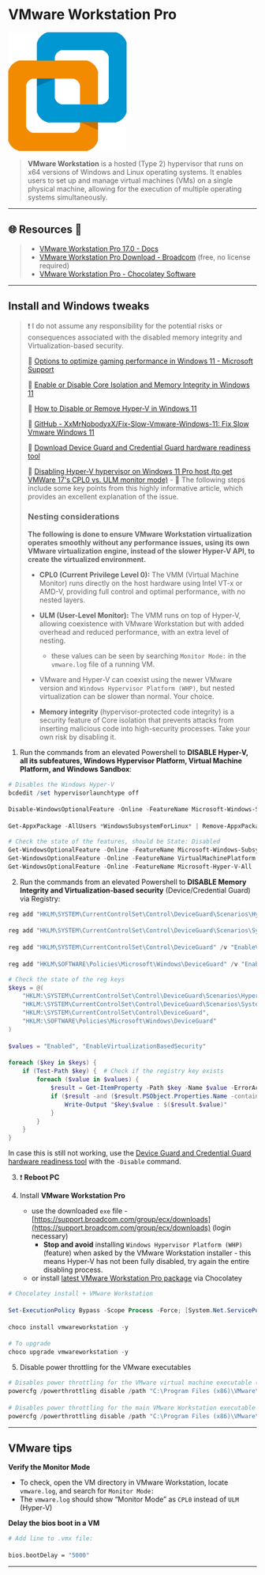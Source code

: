 # VMware Workstation Pro

![vmware.com](.gitbook/assets/vmware_workstation.png)

> **VMware Workstation** is a hosted (Type 2) hypervisor that runs on x64 versions of Windows and Linux operating systems. It enables users to set up and manage virtual machines (VMs) on a single physical machine, allowing for the execution of multiple operating systems simultaneously.

---

## 🌐 Resources 🔗

> - [VMware Workstation Pro 17.0 - Docs](https://techdocs.broadcom.com/us/en/vmware-cis/desktop-hypervisors/workstation-pro/17-0.html)
> - [VMware Workstation Pro Download - Broadcom](https://support.broadcom.com/group/ecx/downloads) (free, no license required)
> - [VMware Workstation Pro - Chocolatey Software](https://community.chocolatey.org/packages/vmwareworkstation)

---

## Install and Windows tweaks

> ❗ I do not assume any responsibility for the potential risks or consequences associated with the disabled memory integrity and Virtualization-based security.
>
> 🔗 [Options to optimize gaming performance in Windows 11 - Microsoft Support](https://support.microsoft.com/en-us/windows/options-to-optimize-gaming-performance-in-windows-11-a255f612-2949-4373-a566-ff6f3f474613)
>
> 🔗 [Enable or Disable Core Isolation and Memory Integrity in Windows 11](https://www.thewindowsclub.com/core-isolation-and-memory-integrity-in-windows-10)
>
> 🔗 [How to Disable or Remove Hyper-V in Windows 11](https://www.makeuseof.com/windows-11-disable-hyper-v/)
>
> 🔗 [GitHub - XxMrNobodyxX/Fix-Slow-Vmware-Windows-11: Fix Slow Vmware Windows 11](https://github.com/XxMrNobodyxX/Fix-Slow-Vmware-Windows-11)
>
> 🔗 [Download Device Guard and Credential Guard hardware readiness tool](https://www.microsoft.com/en-us/download/details.aspx?id=53337)
>
> 🔗 [Disabling Hyper-V hypervisor on Windows 11 Pro host (to get VMWare 17's CPL0 vs. ULM monitor mode)](https://community.broadcom.com/vmware-cloud-foundation/discussion/disabling-hyper-v-hypervisor-on-windows-11-pro-host-to-get-vmware-17s-cpl0-vs-ulm-monitor-mode) - 📌 The following steps include some key points from this highly informative article, which provides an excellent explanation of the issue.
>
> ### Nesting considerations
>
> **The following is done to ensure VMware Workstation virtualization operates smoothly without any performance issues, using its own VMware virtualization engine, instead of the slower Hyper-V API, to create the virtualized environment.**
>
> - **CPL0 (Current Privilege Level 0):** The VMM (Virtual Machine Monitor) runs directly on the host hardware using Intel VT-x or AMD-V, providing full control and optimal performance, with no nested layers.
> - **ULM (User-Level Monitor):** The VMM runs on top of Hyper-V, allowing coexistence with VMware Workstation but with added overhead and reduced performance, with an extra level of nesting.
>   - these values can be seen by searching `Monitor Mode:` in the `vmware.log` file of a running VM.
>
> - VMware and Hyper-V can coexist using the newer VMware version and `Windows Hypervisor Platform (WHP)`, but nested virtualization can be slower than normal. Your choice.
> - **Memory integrity** (hypervisor-protected code integrity) is a security feature of Core isolation that prevents attacks from inserting malicious code into high-security processes. Take your own risk by disabling it.

1. Run the commands from an elevated Powershell to **DISABLE Hyper-V, all its subfeatures, Windows Hypervisor Platform, Virtual Machine Platform, and Windows Sandbox**:

```powershell
# Disables the Windows Hyper-V
bcdedit /set hypervisorlaunchtype off

Disable-WindowsOptionalFeature -Online -FeatureName Microsoft-Windows-Subsystem-Linux,VirtualMachinePlatform,Microsoft-Hyper-V-All -NoRestart

Get-AppxPackage -AllUsers *WindowsSubsystemForLinux* | Remove-AppxPackage -AllUsers
```

```powershell
# Check the state of the features, should be State: Disabled
Get-WindowsOptionalFeature -Online -FeatureName Microsoft-Windows-Subsystem-Linux
Get-WindowsOptionalFeature -Online -FeatureName VirtualMachinePlatform
Get-WindowsOptionalFeature -Online -FeatureName Microsoft-Hyper-V-All
```

2. Run the commands from an elevated Powershell to **DISABLE Memory Integrity and Virtualization-based security** (Device/Credential Guard) via Registry:

```powershell
reg add "HKLM\SYSTEM\CurrentControlSet\Control\DeviceGuard\Scenarios\HypervisorEnforcedCodeIntegrity" /v "Enabled" /t REG_DWORD /d 0 /f

reg add "HKLM\SYSTEM\CurrentControlSet\Control\DeviceGuard\Scenarios\SystemGuard" /v "Enabled" /t REG_DWORD /d 0 /f

reg add "HKLM\SYSTEM\CurrentControlSet\Control\DeviceGuard" /v "EnableVirtualizationBasedSecurity" /t REG_DWORD /d 0 /f

reg add "HKLM\SOFTWARE\Policies\Microsoft\Windows\DeviceGuard" /v "EnableVirtualizationBasedSecurity" /t REG_DWORD /d 0 /f
```

```powershell
# Check the state of the reg keys
$keys = @(
    "HKLM:\SYSTEM\CurrentControlSet\Control\DeviceGuard\Scenarios\HypervisorEnforcedCodeIntegrity",
    "HKLM:\SYSTEM\CurrentControlSet\Control\DeviceGuard\Scenarios\SystemGuard",
    "HKLM:\SYSTEM\CurrentControlSet\Control\DeviceGuard",
    "HKLM:\SOFTWARE\Policies\Microsoft\Windows\DeviceGuard"
)

$values = "Enabled", "EnableVirtualizationBasedSecurity"

foreach ($key in $keys) {
    if (Test-Path $key) {  # Check if the registry key exists
        foreach ($value in $values) {
            $result = Get-ItemProperty -Path $key -Name $value -ErrorAction SilentlyContinue
            if ($result -and ($result.PSObject.Properties.Name -contains $value)) {
                Write-Output "$key\$value : $($result.$value)"
            }
        }
    }
}
```

In case this is still not working, use the [Device Guard and Credential Guard hardware readiness tool](https://www.microsoft.com/en-us/download/details.aspx?id=53337) with the `-Disable` command.

3. ❗ **Reboot PC**

4. Install **VMware Workstation Pro**
   - use the downloaded `exe` file - [https://support.broadcom.com/group/ecx/downloads](https://support.broadcom.com/group/ecx/downloads) (login necessary)
     - **Stop and avoid** installing `Windows Hypervisor Platform (WHP)` (feature) when asked by the VMware Workstation installer - this means Hyper-V has not been fully disabled, try again the entire disabling process.
   - or install [latest VMware Workstation Pro package](https://community.chocolatey.org/packages/vmwareworkstation) via Chocolatey

```powershell
# Chocolatey install + VMware Workstation

Set-ExecutionPolicy Bypass -Scope Process -Force; [System.Net.ServicePointManager]::SecurityProtocol = [System.Net.ServicePointManager]::SecurityProtocol -bor 3072; iex ((New-Object System.Net.WebClient).DownloadString('https://community.chocolatey.org/install.ps1'))

choco install vmwareworkstation -y

# To upgrade
choco upgrade vmwareworkstation -y
```

5. Disable power throttling for the VMware executables

```powershell
# Disables power throttling for the VMware virtual machine executable (64-bit version)
powercfg /powerthrottling disable /path "C:\Program Files (x86)\VMware\VMware Workstation\x64\vmware-vmx.exe"

# Disables power throttling for the main VMware Workstation executable
powercfg /powerthrottling disable /path "C:\Program Files (x86)\VMware\VMware Workstation\vmware.exe"
```

---

## VMware tips

**Verify the Monitor Mode**

- To check, open the VM directory in VMware Workstation, locate `vmware.log`, and search for `Monitor Mode:`
- The `vmware.log` should show “Monitor Mode” as `CPL0` instead of `ULM` (Hyper-V)

**Delay the bios boot in a VM**

```bash
# Add line to .vmx file:

bios.bootDelay = "5000"
```





---

